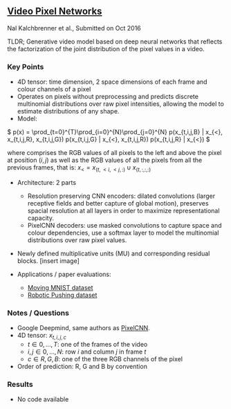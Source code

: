 ## [Video Pixel Networks](https://arxiv.org/abs/1610.00527)
Nal Kalchbrenner et al., Submitted on Oct 2016

TLDR; Generative video model based on deep neural networks that reflects the factorization of the joint distribution of the pixel values in a video.

### Key Points
* 4D tensor: time dimension, 2 space dimensions of each frame and colour channels of a pixel
* Operates on pixels without preprocessing and predicts discrete multinomial distributions over raw pixel intensities, allowing the model to estimate distributions of any shape.
* Model:

$ p(x) = \prod_{t=0}^{T}\prod_{i=0}^{N}\prod_{j=0}^{N} p(x_{t,i,j,B} | x_{<}, x_{t,i,j,R}, x_{t,i,j,G}) p(x_{t,i,j,G} | x_{<}, x_{t,i,j,R}) p(x_{t,i,j,R} | x_{<}) $

where comprises the RGB values of all pixels to the left and above the pixel at position $(i,j)$ as well as the RGB values of all the pixels from all the previous frames, that is: $x_{<} = x_{(t,<i,<j,:)} \cup x_{(t,:,:,:)}$

* Architecture: 2 parts
    * Resolution preserving CNN encoders: dilated convolutions (larger receptive fields and better capture of global motion), preserves spacial resolution at all layers in order to maximize representational capacity.
    * PixelCNN decoders: use masked convolutions to capture space and colour dependencies, use a softmax layer to model the multinomial distributions over raw pixel values.
* Newly defined multiplicative units (MU) and corresponding residual blocks.
[insert image]

* Applications / paper evaluations:
    * [Moving MNIST dataset](http://www.cs.toronto.edu/~nitish/unsupervised_video/)
    * [Robotic Pushing dataset](https://sites.google.com/site/brainrobotdata/home/push-dataset)


### Notes / Questions
* Google Deepmind, same authors as [PixelCNN](https://github.com/gcunhase/PaperNotes/blob/master/notes/pixelcnn.md).
* 4D tensor: $x_{t,i,j,c}$
   * $t \in {0, ..., T}$: one of the frames of the video
   * $i,j \in {0, ..., N}$: row $i$ and column $j$ in frame $t$
   * $c \in{R, G, B}$: one of the three RGB channels of the pixel
* Order of prediction: R, G and B by convention


### Results
* No code available
